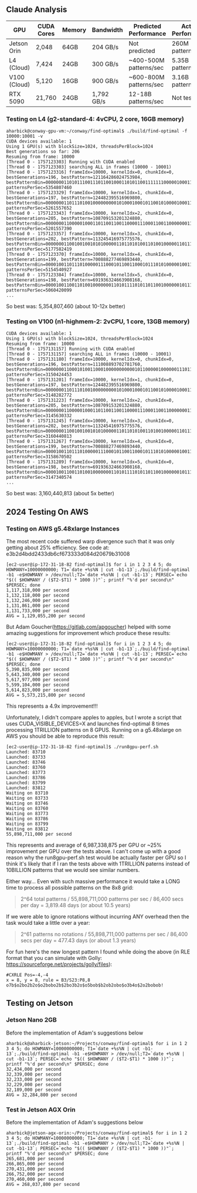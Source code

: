 ## Claude Analysis

  | GPU          | CUDA Cores | Memory | Bandwidth  | Predicted Performance  | Actual Performance | Cost           |
  |--------------|------------|--------|------------|------------------------|--------------------|----------------|
  | Jetson Orin  | 2,048      | 64GB   | 204 GB/s   | Not predicted          | 260M patterns/sec  | $2,000 (owned) |
  | L4 (Cloud)   | 7,424      | 24GB   | 300 GB/s   | ~400-500M patterns/sec | 5.35B patterns/sec | ~$0.71/hour    |
  | V100 (Cloud) | 5,120      | 16GB   | 900 GB/s   | ~600-800M patterns/sec | 3.16B patterns/sec | ~$1.78/hour    |
  | RTX 5090     | 21,760     | 24GB   | 1,792 GB/s | 12-18B patterns/sec    | Not tested         | $3,500 (owned) |

### Testing on L4 (g2-standard-4: 4vCPU, 2 core, 16GB memory)

```
aharbick@conway-gpu-vm:~/conway/find-optimal$ ./build/find-optimal -f 10000:10001 -v
CUDA devices available: 1
Using 1 GPU(s) with blockSize=1024, threadsPerBlock=1024
Best generations so far: 206
Resuming from frame: 10000
[Thread 0 - 1757123303] Running with CUDA enabled
[Thread 0 - 1757123303] searching ALL in frames (10000 - 10001)
[Thread 0 - 1757123316] frameIdx=10000, kernelIdx=0, chunkIdx=0, bestGenerations=196, bestPattern=121164286024753984, bestPatternBin=0000000110101110011101100100011010110011111110000010001101000000, patternsPerSec=5354807460
[Thread 0 - 1757123329] frameIdx=10000, kernelIdx=1, chunkIdx=0, bestGenerations=197, bestPattern=124482395516969800, bestPatternBin=0000000110111010010000000001010001000101100101000010001101001000, patternsPerSec=5261557652
[Thread 0 - 1757123343] frameIdx=10000, kernelIdx=2, chunkIdx=0, bestGenerations=205, bestPattern=108709153201324880, bestPatternBin=0000000110000010001101100110011000011100011001100000001101010000, patternsPerSec=5201557390
[Thread 0 - 1757123357] frameIdx=10000, kernelIdx=3, chunkIdx=0, bestGenerations=202, bestPattern=113245416975775576, bestPatternBin=0000000110010010010101000001101101010011010010000011011101011000, patternsPerSec=5177582419
[Thread 0 - 1757123370] frameIdx=10000, kernelIdx=4, chunkIdx=0, bestGenerations=199, bestPattern=700888277469893440, bestPatternBin=0000100110111010000011100010110011000101110101000001001101000000, patternsPerSec=5154540927
[Thread 0 - 1757123384] frameIdx=10000, kernelIdx=5, chunkIdx=0, bestGenerations=198, bestPattern=691936324663908168, bestPatternBin=0000100110011010010000000110101111010110110010000001011101001000, patternsPerSec=5060420099
...
```

So best was: 5,354,807,460 (about 10-12x better)

### Testing on V100 (n1-highmem-2: 2vCPU, 1 core, 13GB memory)
```
CUDA devices available: 1
Using 1 GPU(s) with blockSize=1024, threadsPerBlock=1024
Resuming from frame: 10000
[Thread 0 - 1757131157] Running with CUDA enabled
[Thread 0 - 1757131157] searching ALL in frames (10000 - 10001)
[Thread 0 - 1757131180] frameIdx=10000, kernelIdx=0, chunkIdx=0, bestGenerations=196, bestPattern=111008893702781760, bestPatternBin=0000000110001010011000100000000000101100000100000011101101000000, patternsPerSec=3150424453
[Thread 0 - 1757131201] frameIdx=10000, kernelIdx=1, chunkIdx=0, bestGenerations=197, bestPattern=124482395516969800, bestPatternBin=0000000110111010010000000001010001000101100101000010001101001000, patternsPerSec=3148282772
[Thread 0 - 1757131223] frameIdx=10000, kernelIdx=2, chunkIdx=0, bestGenerations=205, bestPattern=108709153201324880, bestPatternBin=0000000110000010001101100110011000011100011001100000001101010000, patternsPerSec=3145630332
[Thread 0 - 1757131245] frameIdx=10000, kernelIdx=3, chunkIdx=0, bestGenerations=202, bestPattern=113245416975775576, bestPatternBin=0000000110010010010101000001101101010011010010000011011101011000, patternsPerSec=3160440813
[Thread 0 - 1757131267] frameIdx=10000, kernelIdx=4, chunkIdx=0, bestGenerations=199, bestPattern=700888277469893440, bestPatternBin=0000100110111010000011100010110011000101110101000001001101000000, patternsPerSec=3158670502
[Thread 0 - 1757131289] frameIdx=10000, kernelIdx=5, chunkIdx=0, bestGenerations=198, bestPattern=691936324663908168, bestPatternBin=0000100110011010010000000110101111010110110010000001011101001000, patternsPerSec=3147340574
...
```

So best was: 3,160,440,813 (about 5x better)

## 2024 Testing On AWS

### Testing on AWS g5.48xlarge Instances

The most recent code suffered warp divergence such that it was only getting about 25% efficiency. See code at: e3b2d4bdd2433db6cf673333d084d20679b31008

```
[ec2-user@ip-172-31-18-82 find-optimal]$ for i in 1 2 3 4 5; do HOWMANY=10000000000; T1=`date +%s%N | cut -b1-13`;./build/find-optimal -b1 -e$HOWMANY > /dev/null;T2=`date +%s%N | cut -b1-13`; PERSEC=`echo "$(( $HOWMANY / ($T2-$T1) * 1000 ))"`; printf "%'d per second\n" $PERSEC; done
1,117,318,000 per second
1,132,118,000 per second
1,132,246,000 per second
1,131,861,000 per second
1,131,733,000 per second
AVG = 1,129,055,200 per second
```

But Adam Goucher(https://gitlab.com/apgoucher) helped with some amazing suggestions for improvement which produce these results:

```
[ec2-user@ip-172-31-18-82 find-optimal]$ for i in 1 2 3 4 5; do HOWMANY=10000000000; T1=`date +%s%N | cut -b1-13`;./build/find-optimal -b1 -e$HOWMANY > /dev/null;T2=`date +%s%N | cut -b1-13`; PERSEC=`echo "$(( $HOWMANY / ($T2-$T1) * 1000 ))"`; printf "%'d per second\n" $PERSEC; done
5,390,835,000 per second
5,643,340,000 per second
5,617,977,000 per second
5,599,104,000 per second
5,614,823,000 per second
AVG = 5,573,215,800 per second
```

This represents a 4.9x improvement!!!

Unfortunately, I didn't compare apples to apples, but I wrote a script that uses CUDA_VISIBLE_DEVICES=X and launches find-optimal 8 times processing 1TRILLION patterns on 8 GPUS.  Running on a g5.48xlarge on AWS you should be able to reproduce this result:

```
[ec2-user@ip-172-31-18-82 find-optimal]$ ./run8gpu-perf.sh
Launched: 83710
Launched: 83733
Launched: 83746
Launched: 83760
Launched: 83773
Launched: 83786
Launched: 83799
Launched: 83812
Waiting on 83710
Waiting on 83733
Waiting on 83746
Waiting on 83760
Waiting on 83773
Waiting on 83786
Waiting on 83799
Waiting on 83812
55,898,711,000 per second
```

This represents and average of 6,987,338,875 per GPU or ~25% improvement per GPU over the tests above.  I can't come up with a good reason why the run8gpu-perf.sh test would be actually faster per GPU so I think it's likely that if I ran the tests above with 1TRILLION paterns instead of 10BILLION patterns that we would see similar numbers.

Either way...  Even with such massive performance it would take a LONG time to process all possible patterns on the 8x8 grid:

> 2^64 total patterns / 55,898,711,000 patterns per sec / 86,400 secs per day = 3,819.48 days (or about 10.5 years)

If we were able to ignore rotations without incurring ANY overhead then the task would take a little over a year:

> 2^61 patterns no rotations / 55,898,711,000 patterns per sec / 86,400 secs per day = 477.43 days (or about 1.3 years)

For fun here's the new longest pattern I found while doing the above (in RLE format that you can simulate with Golly: https://sourceforge.net/projects/golly/files):

```
#CXRLE Pos=-4,-4
x = 8, y = 8, rule = B3/S23:P8,8
o7b$o2bo2b2o$o2bobo2b$2bo3b2o$o5bob$b2ob2obo$o3b4o$2o2bobob!
```

## Testing on Jetson

### Jetson Nano 2GB

Before the implementation of Adam's suggestions below

```
aharbick@aharbick-jetson:~/Projects/conway/find-optimal$ for i in 1 2 3 4 5; do HOWMANY=10000000000; T1=`date +%s%N | cut -b1-13`;./build/find-optimal -b1 -e$HOWMANY > /dev/null;T2=`date +%s%N | cut -b1-13`; PERSEC=`echo "$(( $HOWMANY / ($T2-$T1) * 1000 ))"`; printf "%'d per second\n" $PERSEC; done
32,434,000 per second
32,339,000 per second
32,233,000 per second
32,229,000 per second
32,189,000 per second
AVG = 32,284,800 per second
```

### Test in Jetson AGX Orin

Before the implementation of Adam's suggestions below

```
aharbick@jetson-agx-orin:~/Projects/conway/find-optimal$ for i in 1 2 3 4 5; do HOWMANY=10000000000; T1=`date +%s%N | cut -b1-13`;./build/find-optimal -b1 -e$HOWMANY > /dev/null;T2=`date +%s%N | cut -b1-13`; PERSEC=`echo "$(( $HOWMANY / ($T2-$T1) * 1000 ))"`; printf "%'d per second\n" $PERSEC; done
265,681,000 per second
266,865,000 per second
270,431,000 per second
266,752,000 per second
270,460,000 per second
AVG = 268,037,800 per second
```
